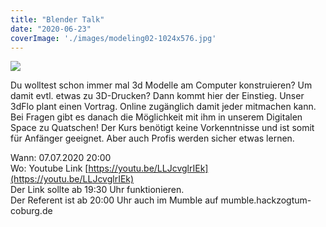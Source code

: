 ```yaml
---
title: "Blender Talk"
date: "2020-06-23"
coverImage: './images/modeling02-1024x576.jpg'
---
```


![](../images/modeling02-1024x576.jpg)

Du wolltest schon immer mal 3d Modelle am Computer konstruieren? Um damit evtl. etwas zu 3D-Drucken? Dann kommt hier der Einstieg. Unser 3dFlo plant einen Vortrag. Online zugänglich damit jeder mitmachen kann. Bei Fragen gibt es danach die Möglichkeit mit ihm in unserem Digitalen Space zu Quatschen! Der Kurs benötigt keine Vorkenntnisse und ist somit für Anfänger geeignet. Aber auch Profis werden sicher etwas lernen.  

Wann: 07.07.2020 20:00  
Wo: Youtube Link [https://youtu.be/LLJcvglrIEk](https://youtu.be/LLJcvglrIEk)  
Der Link sollte ab 19:30 Uhr funktionieren.  
Der Referent ist ab 20:00 Uhr auch im Mumble auf mumble.hackzogtum-coburg.de
